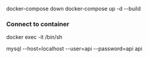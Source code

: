 docker-compose down
docker-compose up -d --build

### Connect to container
docker exec -it <container name> /bin/sh


mysql --host=localhost --user=api --password=api api